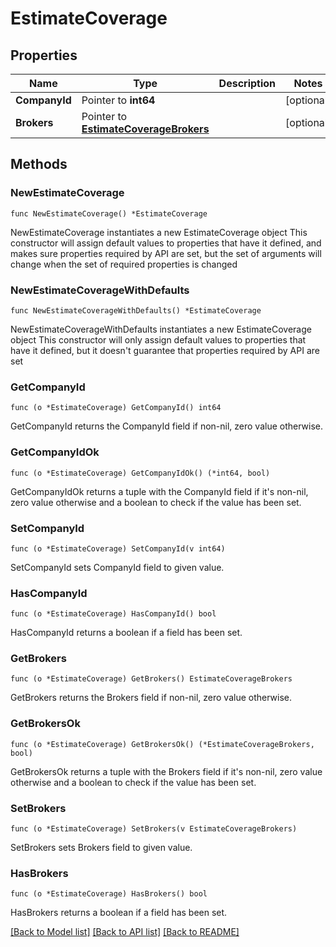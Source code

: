 # EstimateCoverage

## Properties

Name | Type | Description | Notes
------------ | ------------- | ------------- | -------------
**CompanyId** | Pointer to **int64** |  | [optional] 
**Brokers** | Pointer to [**EstimateCoverageBrokers**](EstimateCoverageBrokers.md) |  | [optional] 

## Methods

### NewEstimateCoverage

`func NewEstimateCoverage() *EstimateCoverage`

NewEstimateCoverage instantiates a new EstimateCoverage object
This constructor will assign default values to properties that have it defined,
and makes sure properties required by API are set, but the set of arguments
will change when the set of required properties is changed

### NewEstimateCoverageWithDefaults

`func NewEstimateCoverageWithDefaults() *EstimateCoverage`

NewEstimateCoverageWithDefaults instantiates a new EstimateCoverage object
This constructor will only assign default values to properties that have it defined,
but it doesn't guarantee that properties required by API are set

### GetCompanyId

`func (o *EstimateCoverage) GetCompanyId() int64`

GetCompanyId returns the CompanyId field if non-nil, zero value otherwise.

### GetCompanyIdOk

`func (o *EstimateCoverage) GetCompanyIdOk() (*int64, bool)`

GetCompanyIdOk returns a tuple with the CompanyId field if it's non-nil, zero value otherwise
and a boolean to check if the value has been set.

### SetCompanyId

`func (o *EstimateCoverage) SetCompanyId(v int64)`

SetCompanyId sets CompanyId field to given value.

### HasCompanyId

`func (o *EstimateCoverage) HasCompanyId() bool`

HasCompanyId returns a boolean if a field has been set.

### GetBrokers

`func (o *EstimateCoverage) GetBrokers() EstimateCoverageBrokers`

GetBrokers returns the Brokers field if non-nil, zero value otherwise.

### GetBrokersOk

`func (o *EstimateCoverage) GetBrokersOk() (*EstimateCoverageBrokers, bool)`

GetBrokersOk returns a tuple with the Brokers field if it's non-nil, zero value otherwise
and a boolean to check if the value has been set.

### SetBrokers

`func (o *EstimateCoverage) SetBrokers(v EstimateCoverageBrokers)`

SetBrokers sets Brokers field to given value.

### HasBrokers

`func (o *EstimateCoverage) HasBrokers() bool`

HasBrokers returns a boolean if a field has been set.


[[Back to Model list]](../README.md#documentation-for-models) [[Back to API list]](../README.md#documentation-for-api-endpoints) [[Back to README]](../README.md)


